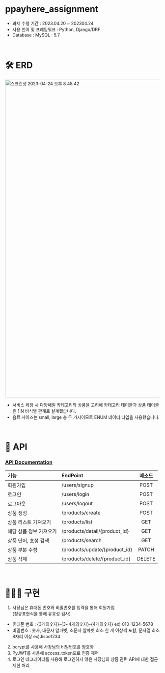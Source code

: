 # ppayhere_assignment

- 과제 수행 기간 : 2023.04.20 ~ 202304.24
- 사용 언어 및 프레임워크 : Python, Django/DRF
- Database : MySQL : 5.7
<br/>

# 🛠 ERD
<img width="1033" alt="스크린샷 2023-04-24 오후 8 48 42" src="https://user-images.githubusercontent.com/89918678/233992769-e6b0f1a3-5729-43f7-a0ba-5d5ccf9932b4.png">

- 서비스 확장 시 다양해질 카테고리와 상품을 고려해 카테고리 테이블과 상품 테이블은 1:N 비식별 관계로 설계했습니다.
- 음료 사이즈는 small, large 총 두 가지이므로 ENUM 데이터 타입을 사용했습니다.
<br/>

# 📡 API
### [API Documentation](https://documenter.getpostman.com/view/20782433/2s93Y5QLSk)

|기능|EndPoint|메소드|
|:---|:---|:---:|
|회원가입|/users/signup|POST|
|로그인|/users/login|POST|
|로그아웃|/users/logout|POST|
|상품 생성|/products/create|POST|
|상품 리스트 가져오기|/products/list|GET|
|해당 상품 정보 가져오기|/products/detail/{product_id}|GET|
|상품 단어, 초성 검색|/products/search|GET|
|상품 부분 수정|/products/update/{product_id}|PATCH|
|상품 삭제|/products/delete/{product_id}|DELETE|
<br/>

# 🙋🏻‍♀️ 구현
1. 사장님은 휴대폰 번호와 비밀번호를 입력을 통해 회원가입<br/>
(정규표현식을 통해 유효성 검사)
- 휴대폰 번호 : {3개의숫자}-{3~4개의숫자}-{4개의숫자} ex) 010-1234-5678
- 비밀번호 : 숫자, 대문자 알파벳, 소문자 알파벳 최소 한 개 이상씩 포함, 문자열 최소 8자리 이상 ex)Jisoo1234
2. bcrypt를 사용해 사장님의 비밀번호를 암호화
3. PyJWT를 사용해 access_token으로 인증 제어
4. 로그인 데코레이터를 사용해 로그인하지 않은 사장님의 상품 관련 API에 대한 접근 제한 처리
